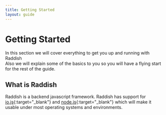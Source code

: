 ```yaml
---
title: Getting Started
layout: guide
---
```


# Getting Started
In this section we will cover everything to get you up and running with Raddish  
Also we will explain some of the basics to you so you will have a flying start for the rest of the guide.

## What is Raddish
Raddish is a backend javascript framework. Raddish has support for [io.js](https://iojs.org){:target="_blank"} and [node.js](https://nodejs.org){:target="_blank"}
which will make it usable under most operating systems and environments.